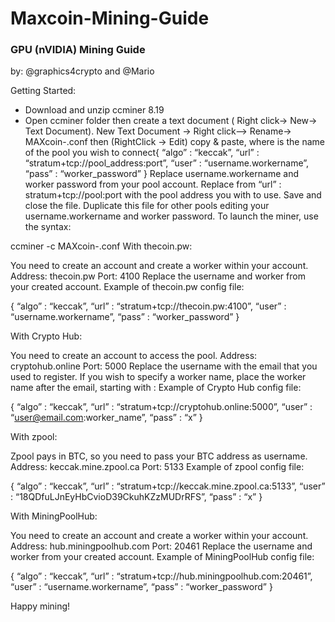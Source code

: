 # Maxcoin-Mining-Guide

### GPU (nVIDIA) Mining Guide

by: @graphics4crypto and @Mario

Getting Started:

- Download and unzip ccminer 8.19
- Open ccminer folder then create a text document ( Right click-> New-> Text Document).
New Text Document -> Right click–> Rename-> MAXcoin-<poolname>.conf
then (RightClick ->  Edit) copy & paste, where <poolname> is the name of the pool you wish to connect{
“algo” : “keccak”,
“url” : “stratum+tcp://pool_address:port”,
“user” : “username.workername”,
“pass” : “worker_password”
}
Replace username.workername and worker password from your pool account.
Replace from “url” : stratum+tcp://pool:port with the pool address you with to use.
Save and close the file.
Duplicate this file for other pools editing your username.workername and worker password.
To launch the miner, use the syntax:

ccminer -c MAXcoin-<poolname>.conf
With thecoin.pw:

You need to create an account and create a worker within your account.
Address: thecoin.pw
Port: 4100
Replace the username and worker from your created account.
Example of thecoin.pw config file:

{
“algo” : “keccak”,
“url” : “stratum+tcp://thecoin.pw:4100”,
“user” : “username.workername”,
“pass” : “worker_password”
}

With Crypto Hub:

You need to create an account to access the pool.
Address: cryptohub.online
Port: 5000
Replace the username with the email that you used to register. If you wish to specify a worker name, place the worker name after the email, starting with :
Example of Crypto Hub config file:

{
“algo” : “keccak”,
“url” : “stratum+tcp://cryptohub.online:5000”,
“user” : “user@email.com:worker_name”,
“pass” : “x”
}

With zpool:

Zpool pays in BTC, so you need to pass your BTC address as username.
Address: keccak.mine.zpool.ca
Port: 5133
Example of zpool config file:

{
“algo” : “keccak”,
“url” : “stratum+tcp://keccak.mine.zpool.ca:5133”,
“user” : “18QDfuLJnEyHbCvioD39CkuhKZzMUDrRFS”,
“pass” : “x”
}

With MiningPoolHub:

You need to create an account and create a worker within your account.
Address: hub.miningpoolhub.com
Port: 20461
Replace the username and worker from your created account.
Example of MiningPoolHub config file:

{
“algo” : “keccak”,
“url” : “stratum+tcp://hub.miningpoolhub.com:20461”,
“user” : “username.workername”,
“pass” : “worker_password”
}

Happy mining!
